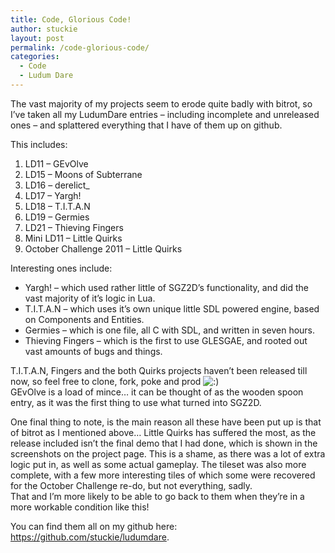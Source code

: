 ```yaml
---
title: Code, Glorious Code!
author: stuckie
layout: post
permalink: /code-glorious-code/
categories:
  - Code
  - Ludum Dare
---
```

The vast majority of my projects seem to erode quite badly with bitrot, so I&#8217;ve taken all my LudumDare entries &#8211; including incomplete and unreleased ones &#8211; and splattered everything that I have of them up on github.

This includes:

  1. LD11 &#8211; GEvOlve
  2. LD15 &#8211; Moons of Subterrane
  3. LD16 &#8211; derelict_
  4. LD17 &#8211; Yargh!
  5. LD18 &#8211; T.I.T.A.N
  6. LD19 &#8211; Germies
  7. LD21 &#8211; Thieving Fingers
  8. Mini LD11 &#8211; Little Quirks
  9. October Challenge 2011 &#8211; Little Quirks

Interesting ones include:

  * Yargh! &#8211; which used rather little of SGZ2D&#8217;s functionality, and did the vast majority of it&#8217;s logic in Lua.
  * T.I.T.A.N &#8211; which uses it&#8217;s own unique little SDL powered engine, based on Components and Entities.
  * Germies &#8211; which is one file, all C with SDL, and written in seven hours.
  * Thieving Fingers &#8211; which is the first to use GLESGAE, and rooted out vast amounts of bugs and things.

T.I.T.A.N, Fingers and the both Quirks projects haven&#8217;t been released till now, so feel free to clone, fork, poke and prod <img src="http://stuckiegamez.co.uk/wp-includes/images/smilies/icon_smile.gif" alt=":)" class="wp-smiley" />  
GEvOlve is a load of mince&#8230; it can be thought of as the wooden spoon entry, as it was the first thing to use what turned into SGZ2D.

One final thing to note, is the main reason all these have been put up is that of bitrot as I mentioned above&#8230; Little Quirks has suffered the most, as the release included isn&#8217;t the final demo that I had done, which is shown in the screenshots on the project page. This is a shame, as there was a lot of extra logic put in, as well as some actual gameplay. The tileset was also more complete, with a few more interesting tiles of which some were recovered for the October Challenge re-do, but not everything, sadly.  
That and I&#8217;m more likely to be able to go back to them when they&#8217;re in a more workable condition like this!

You can find them all on my github here: <https://github.com/stuckie/ludumdare>.